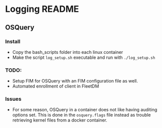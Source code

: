 # Logging README
## OSQuery
### Install
- Copy the bash_scripts folder into each linux container
- Make the script `log_setup.sh` executable and run with `./log_setup.sh`

### TODO:
- Setup FIM for OSQuery with an FIM configuration file as well.
- Automated enrollment of client in FleetDM

### Issues
- For some reason, OSQuery in a container does not like having auditing options set. This is done in the `osquery.flags` file instead
as trouble retrieving kernel files from a docker container.